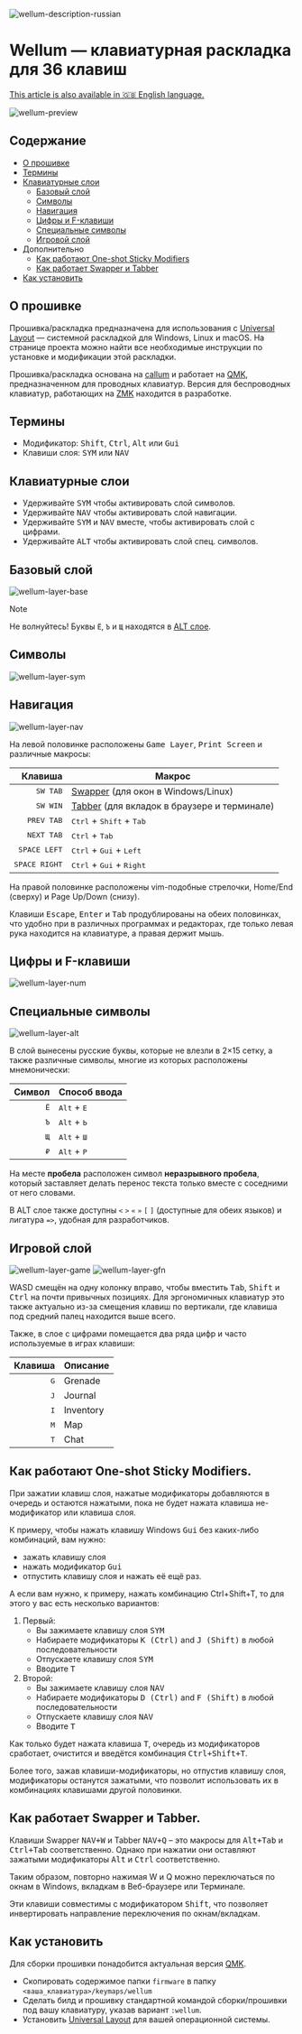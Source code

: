 ![wellum-description-russian](./images/wellum-description-russian.jpg)

# Wellum — клавиатурная раскладка для 36 клавиш

[This article is also available in 🇬🇧 English language.](README.md)

![wellum-preview](./images/wellum-preview.jpg)

## Содержание

- [О прошивке](#о-раскладке)
- [Термины](#термины)
- [Клавиатурные слои](#клавиатурные-слои)
  - [Базовый слой](#базовый-слой)
  - [Символы](#символы)
  - [Навигация](#навигация)
  - [Цифры и F-клавиши](#цифры-и-f-клавиши)
  - [Специальные символы](#специальные-символы)
  - [Игровой слой](#игровой-слой)
- Дополнительно
  - [Как работают One-shot Sticky Modifiers](#как-работают-one-shot-sticky-modifiers)
  - [Как работает Swapper и Tabber](#как-работает-swapper-и-tabber)
- [Как установить](#как-установить)

## О прошивке

Прошивка/раскладка предназначена для использования с [Universal Layout](https://github.com/braindefender/universal-layout) — системной раскладкой для Windows, Linux и macOS. На странице проекта можно найти все необходимые инструкции по установке и модификации этой раскладки.

Прошивка/раскладка основана на [callum](https://github.com/callum-oakley/qmk_firmware/tree/master/users/callum) и работает на [QMK](https://docs.qmk.fm/), предназначенном для проводных клавиатур. Версия для беспроводных клавиатур, работающих на [ZMK](https://zmk.dev/docs) находится в разработке.

## Термины

- Модификатор: <kbd>Shift</kbd>, <kbd>Ctrl</kbd>, <kbd>Alt</kbd> или <kbd>Gui</kbd>
- Клавиши слоя: <kbd>SYM</kbd> или <kbd>NAV</kbd>

## Клавиатурные слои

- Удерживайте <kbd>SYM</kbd> чтобы активировать слой символов.
- Удерживайте <kbd>NAV</kbd> чтобы активировать слой навигации.
- Удерживайте <kbd>SYM</kbd> и <kbd>NAV</kbd> вместе, чтобы активировать слой с цифрами.
- Удерживайте <kbd>ALT</kbd> чтобы активировать слой спец. символов.

## Базовый слой

![wellum-layer-base](./images/layers/wellum-layer-base.jpg)

> [!NOTE]
> Не волнуйтесь! Буквы `Ё`, `Ъ` и `Щ` находятся в [ALT слое](#специальные-символы).

## Символы

![wellum-layer-sym](./images/layers/wellum-layer-sym.jpg)

## Навигация

![wellum-layer-nav](./images/layers/wellum-layer-nav.jpg)

На левой половинке расположены <kbd>Game Layer</kbd>, <kbd>Print Screen</kbd> и различные макросы:

|                Клавиша | Макрос                                                                        |
| ---------------------: | ----------------------------------------------------------------------------- |
|      <kbd>SW TAB</kbd> | [Swapper](#как-работает-swapper-и-tabber) (для окон в Windows/Linux)          |
|      <kbd>SW WIN</kbd> | [Tabber](#как-работает-swapper-и-tabber) (для вкладок в браузере и терминале) |
|    <kbd>PREV TAB</kbd> | <kbd>Ctrl</kbd> + <kbd>Shift</kbd> + <kbd>Tab</kbd>                           |
|    <kbd>NEXT TAB</kbd> | <kbd>Ctrl</kbd> + <kbd>Tab</kbd>                                              |
|  <kbd>SPACE LEFT</kbd> | <kbd>Ctrl</kbd> + <kbd>Gui</kbd> + <kbd>Left</kbd>                            |
| <kbd>SPACE RIGHT</kbd> | <kbd>Ctrl</kbd> + <kbd>Gui</kbd> + <kbd>Right</kbd>                           |

На правой половинке расположены vim-подобные стрелочки, Home/End (сверху) и Page Up/Down (снизу).

Клавиши <kbd>Escape</kbd>, <kbd>Enter</kbd> и <kbd>Tab</kbd> продублированы на обеих половинках, что удобно при в различных программах и редакторах, где только левая рука находится на клавиатуре, а правая держит мышь.

## Цифры и F-клавиши

![wellum-layer-num](./images/layers/wellum-layer-num.jpg)

## Специальные символы

![wellum-layer-alt](./images/layers/wellum-layer-alt.jpg)

В слой вынесены русские буквы, которые не влезли в 2×15 сетку, а также различные символы, многие из которых расположены мнемонически:

|       Символ | Способ ввода                  |
| -----------: | ----------------------------- |
| <kbd>Ё</kbd> | <kbd>Alt</kbd> + <kbd>Е</kbd> |
| <kbd>Ъ</kbd> | <kbd>Alt</kbd> + <kbd>Ь</kbd> |
| <kbd>Щ</kbd> | <kbd>Alt</kbd> + <kbd>Ш</kbd> |
| <kbd>₽</kbd> | <kbd>Alt</kbd> + <kbd>Р</kbd> |

На месте **пробела** расположен символ **неразрывного пробела**, который заставляет делать перенос текста только вместе с соседними от него словами.

В ALT слое также доступны `<` `>` `«` `»` `[` `]` (доступные для обеих языков) и лигатура `=>`, удобная для разработчиков.

## Игровой слой

![wellum-layer-game](./images/layers/wellum-layer-game.jpg)
![wellum-layer-gfn](./images/layers/wellum-layer-gfn.jpg)

WASD смещён на одну колонку вправо, чтобы вместить <kbd>Tab</kbd>, <kbd>Shift</kbd> и <kbd>Ctrl</kbd> на почти привычных позициях. Для эргономичных клавиатур это также актуально из-за смещения клавиш по вертикали, где клавиша под средний палец находится выше всего.

Также, в слое с цифрами помещается два ряда цифр и часто используемые в играх клавиши:

|      Клавиша | Описание  |
| -----------: | --------- |
| <kbd>G</kbd> | Grenade   |
| <kbd>J</kbd> | Journal   |
| <kbd>I</kbd> | Inventory |
| <kbd>M</kbd> | Map       |
| <kbd>T</kbd> | Chat      |

## Как работают One-shot Sticky Modifiers.

При зажатии клавиш слоя, нажатые модификаторы добавляются в очередь и остаются нажатыми, пока не будет нажата клавиша не-модификатор или клавиша слоя.

К примеру, чтобы нажать клавишу Windows <kbd>Gui</kbd> без каких-либо комбинаций, вам нужно:

- зажать клавишу слоя
- нажать модификатор <kbd>Gui</kbd>
- отпустить клавишу слоя и нажать её ещё раз.

А если вам нужно, к примеру, нажать комбинацию Ctrl+Shift+T, то для этого у вас есть несколько вариантов:

1. Первый:
   - Вы зажимаете клавишу слоя <kbd>SYM</kbd>
   - Набираете модификаторы <kbd>K (Ctrl)</kbd> and <kbd>J (Shift)</kbd> в любой последовательности
   - Отпускаете клавишу слоя <kbd>SYM</kbd>
   - Вводите <kbd>T</kbd>
2. Второй:
   - Вы зажимаете клавишу слоя <kbd>NAV</kbd>
   - Набираете модификаторы <kbd>D (Ctrl)</kbd> and <kbd>F (Shift)</kbd> в любой последовательности
   - Отпускаете клавишу слоя <kbd>NAV</kbd>
   - Вводите <kbd>T</kbd>

Как только будет нажата клавиша <kbd>T</kbd>, очередь из модификаторов сработает, очистится и введётся комбинация <kbd>Ctrl+Shift+T</kbd>.

Более того, зажав клавиши-модификаторы, но отпустив клавишу слоя, модификаторы останутся зажатыми, что позволит использовать их в комбинациях клавишами другой половинки.

## Как работает Swapper и Tabber.

Клавиши Swapper <kbd>NAV+W</kbd> и Tabber <kbd>NAV+Q</kbd> – это макросы для <kbd>Alt+Tab</kbd> и <kbd>Ctrl+Tab</kbd> соответственно. Однако при нажатии они оставляют зажатыми модификаторы <kbd>Alt</kbd> и <kbd>Ctrl</kbd> соответственно.

Таким образом, повторно нажимая W и Q можно переключаться по окнам в Windows, вкладкам в Веб-браузере или Терминале.

Эти клавиши совместимы с модификатором <kbd>Shift</kbd>, что позволяет инвертировать направление переключения по окнам/вкладкам.

## Как установить

Для сборки прошивки понадобится актуальная версия [QMK](https://github.com/qmk/qmk_firmware/).

- Скопировать содержимое папки `firmware` в папку `<ваша_клавиатура>/keymaps/wellum`
- Сделать билд и прошивку стандартной командой сборки/прошивки под вашу клавиатуру, указав вариант `:wellum`.
- Установить [Universal Layout](https://github.com/braindefender/universal-layout) для вашей операционной системы.
